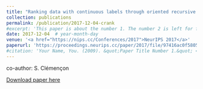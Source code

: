 ```yaml
---
title: "Ranking data with continuous labels through oriented recursive partitions"
collection: publications
permalink: /publication/2017-12-04-crank
#excerpt: 'This paper is about the number 1. The number 2 is left for future work.'
date: 2017-12-04  # year-month-day
venue: '<a href="https://nips.cc/Conferences/2017">NeurIPS 2017</a>'
paperurl: 'https://proceedings.neurips.cc/paper/2017/file/97416ac0f58056947e2eb5d5d253d4f2-Paper.pdf'
#citation: 'Your Name, You. (2009). &quot;Paper Title Number 1.&quot; <i>Journal 1</i>. 1(1).'
---
```

co-author: S. Clémençon

[Download paper here](https://proceedings.neurips.cc/paper/2017/file/97416ac0f58056947e2eb5d5d253d4f2-Paper.pdf)
